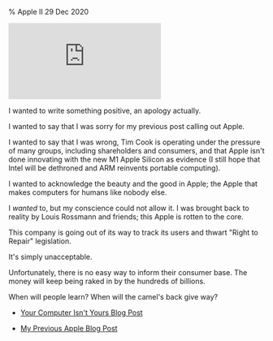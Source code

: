 % Apple II
29 Dec 2020

<iframe src="https://www.youtube-nocookie.com/embed/aS2lJNQn3NA" frameborder="0" allow="accelerometer; autoplay; clipboard-write; encrypted-media; gyroscope; picture-in-picture" allowfullscreen></iframe>

I wanted to write something positive, an apology actually.

I wanted to say that I was sorry for my previous post calling out Apple.

I wanted to say that I was wrong, Tim Cook is operating under the pressure of many groups, including shareholders and consumers, and that Apple isn't done innovating with the new M1 Apple Silicon as evidence (I still hope that Intel will be dethroned and ARM reinvents portable computing).

I wanted to acknowledge the beauty and the good in Apple; the Apple that makes computers for humans like nobody else.

I *wanted* to, but my conscience could not allow it.
I was brought back to reality by Louis Rossmann and friends; this Apple is rotten to the core.

This company is going out of its way to track its users and thwart "Right to Repair" legislation.

It's simply unacceptable.

Unfortunately, there is no easy way to inform their consumer base. The money will keep being raked in by the hundreds of billions.

When will people learn? When will the camel's back give way?

* [Your Computer Isn't Yours Blog Post](https://sneak.berlin/20201112/your-computer-isnt-yours/)

* [My Previous Apple Blog Post](apple-and-their-macintoshes.html)
